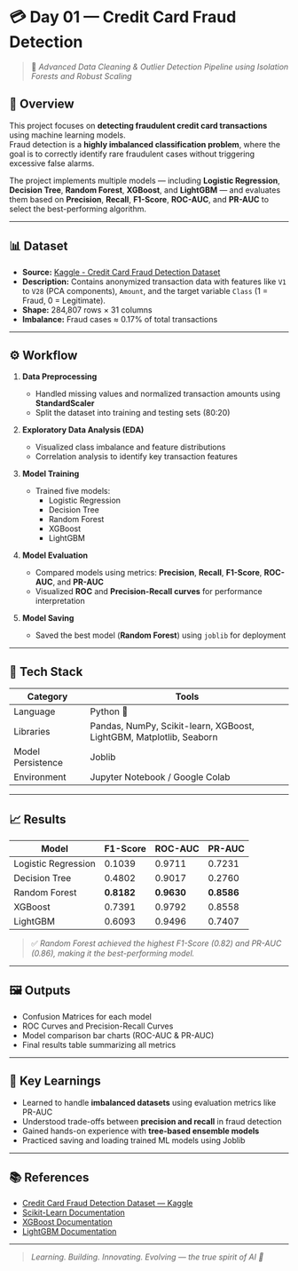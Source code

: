 # 💳 Day 01 — Credit Card Fraud Detection  

> 🎯 *Advanced Data Cleaning & Outlier Detection Pipeline using Isolation Forests and Robust Scaling*  

## 📘 Overview  

This project focuses on **detecting fraudulent credit card transactions** using machine learning models.  
Fraud detection is a **highly imbalanced classification problem**, where the goal is to correctly identify rare fraudulent cases without triggering excessive false alarms.  

The project implements multiple models — including **Logistic Regression**, **Decision Tree**, **Random Forest**, **XGBoost**, and **LightGBM** — and evaluates them based on **Precision**, **Recall**, **F1-Score**, **ROC-AUC**, and **PR-AUC** to select the best-performing algorithm.

---

## 📊 Dataset  

- **Source:** [Kaggle - Credit Card Fraud Detection Dataset](https://www.kaggle.com/mlg-ulb/creditcardfraud)  
- **Description:** Contains anonymized transaction data with features like `V1` to `V28` (PCA components), `Amount`, and the target variable `Class` (1 = Fraud, 0 = Legitimate).  
- **Shape:** 284,807 rows × 31 columns  
- **Imbalance:** Fraud cases ≈ 0.17% of total transactions  

---

## ⚙️ Workflow  

1. **Data Preprocessing**  
   - Handled missing values and normalized transaction amounts using **StandardScaler**  
   - Split the dataset into training and testing sets (80:20)  

2. **Exploratory Data Analysis (EDA)**  
   - Visualized class imbalance and feature distributions  
   - Correlation analysis to identify key transaction features  

3. **Model Training**  
   - Trained five models:  
     - Logistic Regression  
     - Decision Tree  
     - Random Forest  
     - XGBoost  
     - LightGBM  

4. **Model Evaluation**  
   - Compared models using metrics: **Precision**, **Recall**, **F1-Score**, **ROC-AUC**, and **PR-AUC**  
   - Visualized **ROC** and **Precision-Recall curves** for performance interpretation  

5. **Model Saving**  
   - Saved the best model (**Random Forest**) using `joblib` for deployment  

---

## 🧩 Tech Stack  

| Category | Tools |
|-----------|--------|
| Language | Python 🐍 |
| Libraries | Pandas, NumPy, Scikit-learn, XGBoost, LightGBM, Matplotlib, Seaborn |
| Model Persistence | Joblib |
| Environment | Jupyter Notebook / Google Colab |

---

## 📈 Results  

| Model | F1-Score | ROC-AUC | PR-AUC |
|--------|-----------|----------|---------|
| Logistic Regression | 0.1039 | 0.9711 | 0.7231 |
| Decision Tree | 0.4802 | 0.9017 | 0.2760 |
| Random Forest | **0.8182** | **0.9630** | **0.8586** |
| XGBoost | 0.7391 | 0.9792 | 0.8558 |
| LightGBM | 0.6093 | 0.9496 | 0.7407 |

> ✅ *Random Forest achieved the highest F1-Score (0.82) and PR-AUC (0.86), making it the best-performing model.*

---

## 🖼️ Outputs  

- Confusion Matrices for each model  
- ROC Curves and Precision-Recall Curves  
- Model comparison bar charts (ROC-AUC & PR-AUC)  
- Final results table summarizing all metrics  

---

## 🧠 Key Learnings  

- Learned to handle **imbalanced datasets** using evaluation metrics like PR-AUC  
- Understood trade-offs between **precision and recall** in fraud detection  
- Gained hands-on experience with **tree-based ensemble models**  
- Practiced saving and loading trained ML models using Joblib  

---

## 📚 References  

- [Credit Card Fraud Detection Dataset — Kaggle](https://www.kaggle.com/mlg-ulb/creditcardfraud)  
- [Scikit-Learn Documentation](https://scikit-learn.org/stable/)  
- [XGBoost Documentation](https://xgboost.readthedocs.io/en/stable/)  
- [LightGBM Documentation](https://lightgbm.readthedocs.io/en/latest/)  

---

> *Learning. Building. Innovating. Evolving — the true spirit of AI 🌟* 
